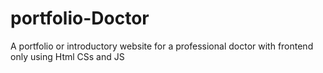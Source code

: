 # portfolio-Doctor
A portfolio or introductory website for a professional doctor with frontend only using Html CSs and JS
